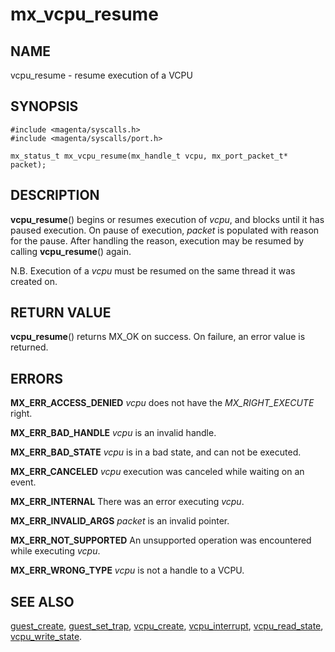 # mx_vcpu_resume

## NAME

vcpu_resume - resume execution of a VCPU

## SYNOPSIS

```
#include <magenta/syscalls.h>
#include <magenta/syscalls/port.h>

mx_status_t mx_vcpu_resume(mx_handle_t vcpu, mx_port_packet_t* packet);
```

## DESCRIPTION

**vcpu_resume**() begins or resumes execution of *vcpu*, and blocks until it has
paused execution. On pause of execution, *packet* is populated with reason for
the pause. After handling the reason, execution may be resumed by calling
**vcpu_resume**() again.

N.B. Execution of a *vcpu* must be resumed on the same thread it was created on.

## RETURN VALUE

**vcpu_resume**() returns MX_OK on success. On failure, an error value is
returned.

## ERRORS

**MX_ERR_ACCESS_DENIED** *vcpu* does not have the *MX_RIGHT_EXECUTE* right.

**MX_ERR_BAD_HANDLE** *vcpu* is an invalid handle.

**MX_ERR_BAD_STATE** *vcpu* is in a bad state, and can not be executed.

**MX_ERR_CANCELED** *vcpu* execution was canceled while waiting on an event.

**MX_ERR_INTERNAL** There was an error executing *vcpu*.

**MX_ERR_INVALID_ARGS** *packet* is an invalid pointer.

**MX_ERR_NOT_SUPPORTED** An unsupported operation was encountered while
executing *vcpu*.

**MX_ERR_WRONG_TYPE** *vcpu* is not a handle to a VCPU.

## SEE ALSO

[guest_create](guest_create.md),
[guest_set_trap](guest_set_trap.md),
[vcpu_create](vcpu_create.md),
[vcpu_interrupt](vcpu_interrupt.md),
[vcpu_read_state](vcpu_read_state.md),
[vcpu_write_state](vcpu_write_state.md).

